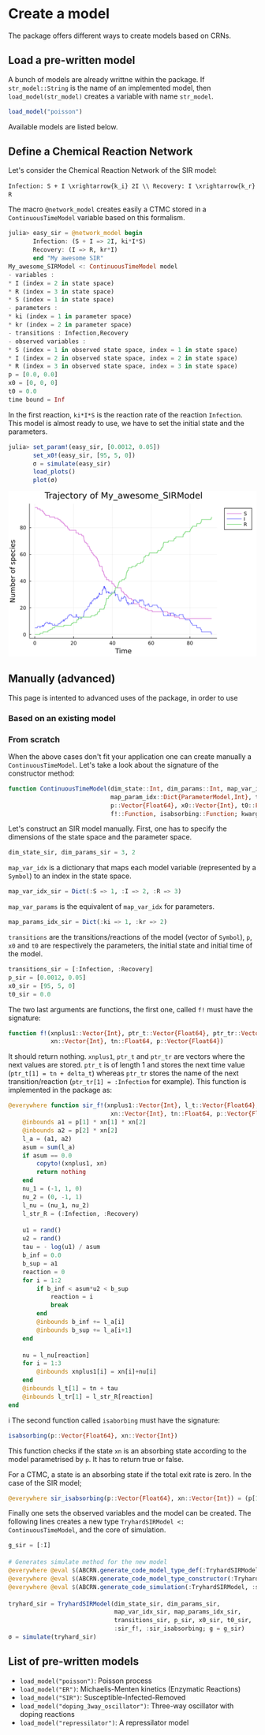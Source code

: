 
# Create a model

The package offers different ways to create models based on CRNs.

## Load a pre-written model

A bunch of models are already writtne within the package. If `str_model::String` is the name of an implemented model, then `load_model(str_model)` creates a variable with name `str_model`.

```julia
load_model("poisson")
```

Available models are listed below.

## Define a Chemical Reaction Network

Let's consider the Chemical Reaction Network of the SIR model:

``
Infection: S + I \xrightarrow{k_i} 2I \\
Recovery: I \xrightarrow{k_r} R
``

The macro `@network_model` creates easily a CTMC stored in a `ContinuousTimeModel` variable based on this formalism.

```julia
julia> easy_sir = @network_model begin
       Infection: (S + I => 2I, ki*I*S)
       Recovery: (I => R, kr*I)
       end "My awesome SIR"
My_awesome_SIRModel <: ContinuousTimeModel model
- variables :
* I (index = 2 in state space)
* R (index = 3 in state space)
* S (index = 1 in state space)
- parameters :
* ki (index = 1 in parameter space)
* kr (index = 2 in parameter space)
- transitions : Infection,Recovery
- observed variables :
* S (index = 1 in observed state space, index = 1 in state space)
* I (index = 2 in observed state space, index = 2 in state space)
* R (index = 3 in observed state space, index = 3 in state space)
p = [0.0, 0.0]
x0 = [0, 0, 0]
t0 = 0.0
time bound = Inf
```

In the first reaction, `ki*I*S` is the reaction rate of the reaction `Infection`. This model is almost ready to use, we have to set the initial state and the parameters.

```julia
julia> set_param!(easy_sir, [0.0012, 0.05])
       set_x0!(easy_sir, [95, 5, 0])
       σ = simulate(easy_sir)
       load_plots()
       plot(σ)
```

![Plot of a simulated SIR trajectory](assets/sir_trajectory.png)


## Manually (advanced)

This page is intented to advanced uses of the package, in order to use

### Based on an existing model



### From scratch

When the above cases don't fit your application one can create manually a `ContinuousTimeModel`. Let's take a look about the signature of the constructor method:

```julia
function ContinuousTimeModel(dim_state::Int, dim_params::Int, map_var_idx::Dict{VariableModel,Int}, 
                             map_param_idx::Dict{ParameterModel,Int}, transitions::Vector{<:Transition},
                             p::Vector{Float64}, x0::Vector{Int}, t0::Float64, 
                             f!::Function, isabsorbing::Function; kwargs)
```

Let's construct an SIR model manually. First, one has to specify the dimensions of the state space and the parameter space.

```julia
dim_state_sir, dim_params_sir = 3, 2
```

`map_var_idx` is a dictionary that maps each model variable (represented by a `Symbol`) to an index in the state space.

```julia
map_var_idx_sir = Dict(:S => 1, :I => 2, :R => 3)
```

`map_var_params` is the equivalent of `map_var_idx` for parameters.

```julia
map_params_idx_sir = Dict(:ki => 1, :kr => 2)
```

`transitions` are the transitions/reactions of the model (vector of `Symbol`), `p`, `x0` and `t0` are respectively the parameters, the initial state and initial time of the model.

```julia
transitions_sir = [:Infection, :Recovery]
p_sir = [0.0012, 0.05]
x0_sir = [95, 5, 0]
t0_sir = 0.0
```

The two last arguments are functions, the first one, called `f!` must have the signature:

```julia
function f!(xnplus1::Vector{Int}, ptr_t::Vector{Float64}, ptr_tr::Vector{Transition},
            xn::Vector{Int}, tn::Float64, p::Vector{Float64})
```

It should return nothing. `xnplus1`, `ptr_t` and `ptr_tr` are vectors where the next values are stored. `ptr_t` is of length 1 and stores the next time value (`ptr_t[1] = tn + delta_t`) whereas `ptr_tr` stores the name of the next transition/reaction (`ptr_tr[1] = :Infection` for example). This function is implemented in the package as:

```julia
@everywhere function sir_f!(xnplus1::Vector{Int}, l_t::Vector{Float64}, l_tr::Vector{Transition},
                             xn::Vector{Int}, tn::Float64, p::Vector{Float64})
    @inbounds a1 = p[1] * xn[1] * xn[2]
    @inbounds a2 = p[2] * xn[2]
    l_a = (a1, a2)
    asum = sum(l_a)
    if asum == 0.0
        copyto!(xnplus1, xn)
        return nothing
    end
    nu_1 = (-1, 1, 0)
    nu_2 = (0, -1, 1)
    l_nu = (nu_1, nu_2)
    l_str_R = (:Infection, :Recovery)

    u1 = rand()
    u2 = rand()
    tau = - log(u1) / asum
    b_inf = 0.0
    b_sup = a1
    reaction = 0
    for i = 1:2 
        if b_inf < asum*u2 < b_sup
            reaction = i
            break
        end
        @inbounds b_inf += l_a[i]
        @inbounds b_sup += l_a[i+1]
    end
 
    nu = l_nu[reaction]
    for i = 1:3
        @inbounds xnplus1[i] = xn[i]+nu[i]
    end
    @inbounds l_t[1] = tn + tau
    @inbounds l_tr[1] = l_str_R[reaction]
end
```
i
The second function called `isaborbing` must have the signature:

```julia
isabsorbing(p::Vector{Float64}, xn::Vector{Int})
```

This function checks if the state `xn` is an absorbing state according to the model parametrised by `p`. It has to return true or false.

For a CTMC, a state is an absorbing state if the total exit rate is zero. In the case of the SIR model;

```julia
@everywhere sir_isabsorbing(p::Vector{Float64}, xn::Vector{Int}) = (p[1]*xn[1]*xn[2] + p[2]*xn[2]) === 0.0
```

Finally one sets the observed variables and the model can be created. The following lines creates a new type `TryhardSIRModel <: ContinuousTimeModel`, and the core of simulation.

```julia
g_sir = [:I]

# Generates simulate method for the new model
@everywhere @eval $(ABCRN.generate_code_model_type_def(:TryhardSIRModel))
@everywhere @eval $(ABCRN.generate_code_model_type_constructor(:TryhardSIRModel))
@everywhere @eval $(ABCRN.generate_code_simulation(:TryhardSIRModel, :sir_f!, :sir_isabsorbing))

tryhard_sir = TryhardSIRModel(dim_state_sir, dim_params_sir, 
                              map_var_idx_sir, map_params_idx_sir, 
                              transitions_sir, p_sir, x0_sir, t0_sir, 
                              :sir_f!, :sir_isabsorbing; g = g_sir)
σ = simulate(tryhard_sir)
```

## List of pre-written models

- `load_model("poisson")`: Poisson process
- `load_model("ER")`: Michaelis-Menten kinetics (Enzymatic Reactions)
- `load_model("SIR")`: Susceptible-Infected-Removed
- `load_model("doping_3way_oscillator")`: Three-way oscillator with doping reactions
- `load_model("repressilator")`: A repressilator model
 
